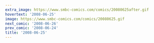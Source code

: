 ```yaml
---
extra_image: https://www.smbc-comics.com/comics/20080625after.gif
hovertext: '2008-06-25'
image: https://www.smbc-comics.com/comics/20080625.gif
next_comic: '2008-06-26'
prev_comic: '2008-06-24'
title: '2008-06-25'
---
```


